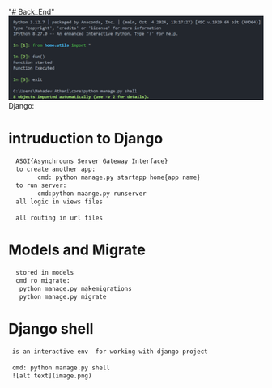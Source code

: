 "# Back_End" 
![alt text](image.png)
Django:
   # intruduction to Django
      ASGI{Asynchrouns Server Gateway Interface}
      to create another app:
            cmd: python manage.py startapp home{app name}
      to run server:
            cmd:python maange.py runserver
      all logic in views files

      all routing in url files
   # Models and Migrate
      stored in models
      cmd ro migrate:
       python manage.py makemigrations
       python manage.py migrate

   # Django shell
     is an interactive env  for working with django project

     cmd: python manage.py shell
     ![alt text](image.png)    
